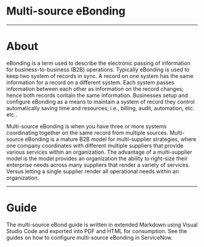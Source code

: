# Multi-source eBonding

---
# About

eBonding is a term used to describe the electronic passing of information for business-to-business (B2B) operations. Typically eBonding is used to keep two system of records in sync. A record on one system has the same information for a record on a different system. Each system passes information between each other as information on the record changes; hence both records contain the same information. Businesses setup and configure eBonding as a means to maintain a system of record they control automatically saving time and resources; i.e., billing, audit, automation, etc. etc.. 

Multi-source eBonding is when you have three or more systems coordinating together on the same record from multiple sources. Multi-source eBonding is a mature B2B model for multi-supplier strategies, where one company coordinates with different multiple suppliers that provide various services within an organization. The advantage of a multi-supplier model is the model provides an organization the ability to right-size their enterprise needs across many suppliers that render a variety of services. Versus letting a single supplier render all operational needs within an organization. 

---
# Guide

The multi-source eBond guide is written in extended Markdown using Visual Studio Code and exported into PDF and HTML for consumption. See the guides on how to configure multi-source eBonding in ServiceNow. 
